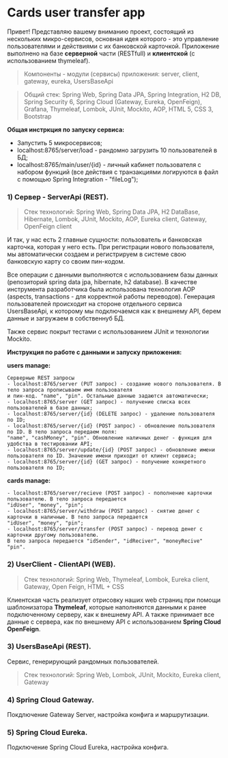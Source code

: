 
# Cards user transfer app

Привет! Представляю вашему вниманию проект, состоящий из нескольких микро-сервисов,  основная идея которого - это управление пользователями и действиями с их банковской карточкой. Приложение выполнено на базе  **серверной**  части (RESTfull) и  **клиентской**  (с использованием thymeleaf).

> Компоненты - модули (сервисы) приложения: server, client, gateway, eureka, UsersBaseApi

> Общий стек: Spring Web, Spring Data JPA, Spring Integration, H2 DB, Spring Security 6, Spring Cloud (Gateway, Eureka, OpenFeign), Grafana, Thymeleaf, Lombok, JUnit, Mockito, AOP, HTML 5, CSS 3, Bootstrap

**Общая инстркция по запуску сервиса:**
- Запустить 5 микросервисов;
- localhost:8765/server/load - рандомно загрузить 10 пользователей в БД;
- localhost:8765/main/user/{id} - личный кабинет пользователя с набором функций (все действия с транзакциями логируются в файл с помощью Spring Integration - "fileLog");

### 1) Сервер - ServerApi (REST).

> Стек технологий: Spring Web, Spring Data JPA, H2 DataBase, Hibernate, Lombok, JUnit, Mockito, AOP, Eureka client, Gateway, OpenFeign client

И так, у нас есть 2 главные сущности: пользователь и банковская карточка, которая у него есть. При регистрации нового пользователя, мы автоматически создаем и регистрируем в системе свою банковскую карту со своим пин-кодом.

Все операции с данными выполняются с использованием базы данных (репозиторий spring data jpa, hibernate, h2 database). В качестве инструмента разработчика была использована технология AOP (aspects, transactions - для корректной работы переводов).
Генерация пользователей происходит на стороне отдельного сервиса UsersBaseApi, к которому мы подключаемся как к внешнему API, берем данные и загружаем в собственнуб БД.

Также сервис покрыт тестами с использованием JUnit и технологии Mockito.

**Инструкция по работе с данными и запуску приложения:**

**users manage:**

```
Серверные REST запросы
- localhost:8765/server (PUT запрос) - создание нового пользователя. В тело запроса прописываем имя пользователя
и пин-код. "name", "pin". Остальные данные задаются автоматически;
- localhost:8765/server (GET запрос) - получение списка всех пользователей в базе данных;
- localhost:8765/server/{id} (DELETE запрос) - удаление пользователя по ID;
- localhost:8765/server/{id} (POST запрос) - обновление пользователя по ID. В тело запроса передаем поля:
"name", "cashMoney", "pin". Обновление наличных денег - функция для удобства в тестировании API;
- localhost:8765/server/update/{id} (POST запрос) - обновление имени пользователя по ID. Значение имени приходит от клиент сервиса;
- localhost:8765/server/{id} (GET запрос) - получение конкретного пользователя по ID;
```

**cards manage:**

```
- localhost:8765/server/recieve (POST запрос) - пополнение карточки пользователю. В тело запроса передается
"idUser", "money", "pin";
- localhost:8765/server/withdraw (POST запрос) - снятие денег с карточки в наличные. В тело запроса передается
"idUser", "money", "pin";
- localhost:8765/server/transfer (POST запрос) - перевод денег с карточки другому пользователю. 
В тело запроса передается "idSender", "idReciver", "moneyRecive" "pin".

```

### 2) UserClient - ClientAPI (WEB).

> Стек технологий: Spring Web, Thymeleaf, Lombok, Eureka client, Gateway, Open Feign, HTML + CSS

Клиентская часть реализует отрисовку наших web страниц при помощи шаблонизатора **Thymeleaf**, которые наполняются данными к ранее подключенному серверу, как к внешнему API.
А также принимает все данные с сервера, как по внешнему API с использованием **Spring Cloud OpenFeign**.

### 3) UsersBaseApi (REST).

Сервис, генерирующий рандомных пользователей.
> Стек технологий: Spring Web,  Lombok, JUnit, Mockito, Eureka client, Gateway

### 4) Spring Cloud Gateway.

Покдлючение Gateway Server, настройка конфига и маршрутизации.

### 5) Spring Cloud Eureka.

Подключение Spring Cloud Eureka, настройка конфига.

